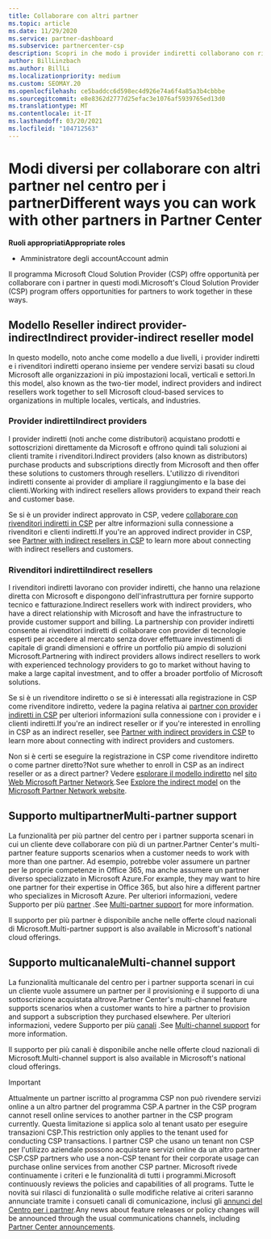 ```yaml
---
title: Collaborare con altri partner
ms.topic: article
ms.date: 11/29/2020
ms.service: partner-dashboard
ms.subservice: partnercenter-csp
description: Scopri in che modo i provider indiretti collaborano con rivenditori indiretti nel programma Cloud Solution Provider (CSP) e determinano quale ruolo è adatto a te.
author: BillLinzbach
ms.author: BillLi
ms.localizationpriority: medium
ms.custom: SEOMAY.20
ms.openlocfilehash: ce5baddcc6d598ec4d926e74a6f4a85a3b4cbbbe
ms.sourcegitcommit: e8e8362d2777d25efac3e1076af5939765ed13d0
ms.translationtype: MT
ms.contentlocale: it-IT
ms.lasthandoff: 03/20/2021
ms.locfileid: "104712563"
---
```

# <a name="different-ways-you-can-work-with-other-partners-in-partner-center"></a><span data-ttu-id="22396-103">Modi diversi per collaborare con altri partner nel centro per i partner</span><span class="sxs-lookup"><span data-stu-id="22396-103">Different ways you can work with other partners in Partner Center</span></span>

<span data-ttu-id="22396-104">**Ruoli appropriati**</span><span class="sxs-lookup"><span data-stu-id="22396-104">**Appropriate roles**</span></span>

- <span data-ttu-id="22396-105">Amministratore degli account</span><span class="sxs-lookup"><span data-stu-id="22396-105">Account admin</span></span>

<span data-ttu-id="22396-106">Il programma Microsoft Cloud Solution Provider (CSP) offre opportunità per collaborare con i partner in questi modi.</span><span class="sxs-lookup"><span data-stu-id="22396-106">Microsoft's Cloud Solution Provider (CSP) program offers opportunities for partners to work together in these ways.</span></span>

## <a name="indirect-provider-indirect-reseller-model"></a><span data-ttu-id="22396-107">Modello Reseller indirect provider-indirect</span><span class="sxs-lookup"><span data-stu-id="22396-107">Indirect provider-indirect reseller model</span></span>

<span data-ttu-id="22396-108">In questo modello, noto anche come modello a due livelli, i provider indiretti e i rivenditori indiretti operano insieme per vendere servizi basati su cloud Microsoft alle organizzazioni in più impostazioni locali, verticali e settori.</span><span class="sxs-lookup"><span data-stu-id="22396-108">In this model, also known as the two-tier model, indirect providers and indirect resellers work together to sell Microsoft cloud-based services to organizations in multiple locales, verticals, and industries.</span></span>

### <a name="indirect-providers"></a><span data-ttu-id="22396-109">Provider indiretti</span><span class="sxs-lookup"><span data-stu-id="22396-109">Indirect providers</span></span>

<span data-ttu-id="22396-110">I provider indiretti (noti anche come distributori) acquistano prodotti e sottoscrizioni direttamente da Microsoft e offrono quindi tali soluzioni ai clienti tramite i rivenditori.</span><span class="sxs-lookup"><span data-stu-id="22396-110">Indirect providers (also known as distributors) purchase products and subscriptions directly from Microsoft and then offer these solutions to customers through resellers.</span></span> <span data-ttu-id="22396-111">L'utilizzo di rivenditori indiretti consente ai provider di ampliare il raggiungimento e la base dei clienti.</span><span class="sxs-lookup"><span data-stu-id="22396-111">Working with indirect resellers allows providers to expand their reach and customer base.</span></span>

<span data-ttu-id="22396-112">Se si è un provider indirect approvato in CSP, vedere [collaborare con rivenditori indiretti in CSP](indirect-provider-tasks-in-partner-center.md) per altre informazioni sulla connessione a rivenditori e clienti indiretti.</span><span class="sxs-lookup"><span data-stu-id="22396-112">If you're an approved indirect provider in CSP, see [Partner with indirect resellers in CSP](indirect-provider-tasks-in-partner-center.md) to learn more about connecting with indirect resellers and customers.</span></span>

### <a name="indirect-resellers"></a><span data-ttu-id="22396-113">Rivenditori indiretti</span><span class="sxs-lookup"><span data-stu-id="22396-113">Indirect resellers</span></span>

<span data-ttu-id="22396-114">I rivenditori indiretti lavorano con provider indiretti, che hanno una relazione diretta con Microsoft e dispongono dell'infrastruttura per fornire supporto tecnico e fatturazione.</span><span class="sxs-lookup"><span data-stu-id="22396-114">Indirect resellers work with indirect providers, who have a direct relationship with Microsoft and have the infrastructure to provide customer support and billing.</span></span> <span data-ttu-id="22396-115">La partnership con provider indiretti consente ai rivenditori indiretti di collaborare con provider di tecnologie esperti per accedere al mercato senza dover effettuare investimenti di capitale di grandi dimensioni e offrire un portfolio più ampio di soluzioni Microsoft.</span><span class="sxs-lookup"><span data-stu-id="22396-115">Partnering with indirect providers allows indirect resellers to work with experienced technology providers to go to market without having to make a large capital investment, and to offer a broader portfolio of Microsoft solutions.</span></span>

<span data-ttu-id="22396-116">Se si è un rivenditore indiretto o se si è interessati alla registrazione in CSP come rivenditore indiretto, vedere la pagina relativa ai [partner con provider indiretti in CSP](indirect-reseller-tasks-in-partner-center.md) per ulteriori informazioni sulla connessione con i provider e i clienti indiretti.</span><span class="sxs-lookup"><span data-stu-id="22396-116">If you're an indirect reseller or if you're interested in enrolling in CSP as an indirect reseller, see [Partner with indirect providers in CSP](indirect-reseller-tasks-in-partner-center.md) to learn more about connecting with indirect providers and customers.</span></span>

<span data-ttu-id="22396-117">Non si è certi se eseguire la registrazione in CSP come rivenditore indiretto o come partner diretto?</span><span class="sxs-lookup"><span data-stu-id="22396-117">Not sure whether to enroll in CSP as an indirect reseller or as a direct partner?</span></span> <span data-ttu-id="22396-118">Vedere [esplorare il modello indiretto](https://partner.microsoft.com/cloud-solution-provider/indirect) nel [sito Web Microsoft Partner Network](https://partner.microsoft.com).</span><span class="sxs-lookup"><span data-stu-id="22396-118">See [Explore the indirect model](https://partner.microsoft.com/cloud-solution-provider/indirect) on the [Microsoft Partner Network website](https://partner.microsoft.com).</span></span>

## <a name="multi-partner-support"></a><span data-ttu-id="22396-119">Supporto multipartner</span><span class="sxs-lookup"><span data-stu-id="22396-119">Multi-partner support</span></span>

<span data-ttu-id="22396-120">La funzionalità per più partner del centro per i partner supporta scenari in cui un cliente deve collaborare con più di un partner.</span><span class="sxs-lookup"><span data-stu-id="22396-120">Partner Center's multi-partner feature supports scenarios when a customer needs to work with more than one partner.</span></span> <span data-ttu-id="22396-121">Ad esempio, potrebbe voler assumere un partner per le proprie competenze in Office 365, ma anche assumere un partner diverso specializzato in Microsoft Azure.</span><span class="sxs-lookup"><span data-stu-id="22396-121">For example, they may want to hire one partner for their expertise in Office 365, but also hire a different partner who specializes in Microsoft Azure.</span></span> <span data-ttu-id="22396-122">Per ulteriori informazioni, vedere Supporto per più [partner](multipartner.md) .</span><span class="sxs-lookup"><span data-stu-id="22396-122">See [Multi-partner support](multipartner.md) for more information.</span></span>

<span data-ttu-id="22396-123">Il supporto per più partner è disponibile anche nelle offerte cloud nazionali di Microsoft.</span><span class="sxs-lookup"><span data-stu-id="22396-123">Multi-partner support is also available in Microsoft's national cloud offerings.</span></span>

## <a name="multi-channel-support"></a><span data-ttu-id="22396-124">Supporto multicanale</span><span class="sxs-lookup"><span data-stu-id="22396-124">Multi-channel support</span></span>

<span data-ttu-id="22396-125">La funzionalità multicanale del centro per i partner supporta scenari in cui un cliente vuole assumere un partner per il provisioning e il supporto di una sottoscrizione acquistata altrove.</span><span class="sxs-lookup"><span data-stu-id="22396-125">Partner Center's multi-channel feature supports scenarios when a customer wants to hire a partner to provision and support a subscription they purchased elsewhere.</span></span> <span data-ttu-id="22396-126">Per ulteriori informazioni, vedere Supporto per più [canali](multichannel.md) .</span><span class="sxs-lookup"><span data-stu-id="22396-126">See [Multi-channel support](multichannel.md) for more information.</span></span>

<span data-ttu-id="22396-127">Il supporto per più canali è disponibile anche nelle offerte cloud nazionali di Microsoft.</span><span class="sxs-lookup"><span data-stu-id="22396-127">Multi-channel support is also available in Microsoft's national cloud offerings.</span></span>

> [!IMPORTANT]  
> <span data-ttu-id="22396-128">Attualmente un partner iscritto al programma CSP non può rivendere servizi online a un altro partner del programma CSP.</span><span class="sxs-lookup"><span data-stu-id="22396-128">A partner in the CSP program cannot resell online services to another partner in the CSP program currently.</span></span> <span data-ttu-id="22396-129">Questa limitazione si applica solo al tenant usato per eseguire transazioni CSP.</span><span class="sxs-lookup"><span data-stu-id="22396-129">This restriction only applies to the tenant used for conducting CSP transactions.</span></span> <span data-ttu-id="22396-130">I partner CSP che usano un tenant non CSP per l'utilizzo aziendale possono acquistare servizi online da un altro partner CSP.</span><span class="sxs-lookup"><span data-stu-id="22396-130">CSP partners who use a non-CSP tenant for their corporate usage can purchase online services from another CSP partner.</span></span> <span data-ttu-id="22396-131">Microsoft rivede continuamente i criteri e le funzionalità di tutti i programmi.</span><span class="sxs-lookup"><span data-stu-id="22396-131">Microsoft continuously reviews the policies and capabilities of all programs.</span></span> <span data-ttu-id="22396-132">Tutte le novità sui rilasci di funzionalità o sulle modifiche relative ai criteri saranno annunciate tramite i consueti canali di comunicazione, inclusi gli [annunci del Centro per i partner](announcements/index.md).</span><span class="sxs-lookup"><span data-stu-id="22396-132">Any news about feature releases or policy changes will be announced through the usual communications channels, including [Partner Center announcements](announcements/index.md).</span></span>
